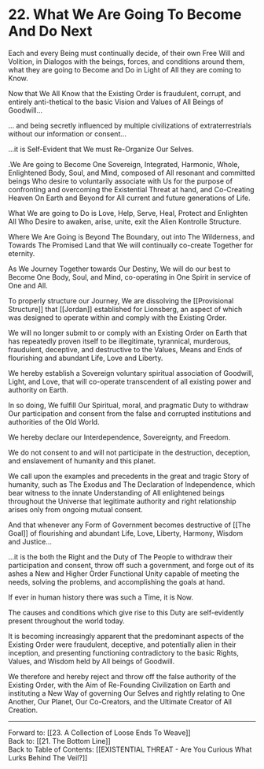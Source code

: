 # 22. What We Are Going To Become And Do Next

Each and every Being must continually decide, of their own Free Will and Volition, in Dialogos with the beings, forces, and conditions around them, what they are going to Become and Do in Light of All they are coming to Know. 

Now that We All Know that the Existing Order is fraudulent, corrupt, and entirely anti-thetical to the basic Vision and Values of All Beings of Goodwill...

... and being secretly influenced by multiple civilizations of extraterrestrials without our information or consent... 

...it is Self-Evident that We must Re-Organize Our Selves. 

.We Are going to Become One Sovereign, Integrated, Harmonic, Whole, Enlightened Body, Soul, and Mind, composed of All resonant and committed beings Who desire to voluntarily associate with Us for the purpose of confronting and overcoming the Existential Threat at hand, and Co-Creating Heaven On Earth and Beyond for All current and future generations of Life. 

What We are going to Do is Love, Help, Serve, Heal, Protect and Enlighten All Who Desire to awaken, arise, unite, exit the Alien Kontrolle Structure. 

Where We Are Going is Beyond The Boundary, out into The Wilderness, and Towards The Promised Land that We will continually co-create Together for eternity. 

As We Journey Together towards Our Destiny, We will do our best to Become One Body, Soul, and Mind, co-operating in One Spirit in service of One and All. 

To properly structure our Journey, We are dissolving the [[Provisional Structure]] that [[Jordan]] established for Lionsberg, an aspect of which was designed to operate within and comply with the Existing Order. 

We will no longer submit to or comply with an Existing Order on Earth that has repeatedly proven itself to be illegitimate, tyrannical, murderous, fraudulent, deceptive, and destructive to the Values, Means and Ends of flourishing and abundant Life, Love and Liberty. 

We hereby establish a Sovereign voluntary spiritual association of Goodwill, Light, and Love, that will co-operate transcendent of all existing power and authority on Earth. 

In so doing, We fulfill Our Spiritual, moral, and pragmatic Duty to withdraw Our participation and consent from the false and corrupted institutions and authorities of the Old World. 

We hereby declare our Interdependence, Sovereignty, and Freedom. 

We do not consent to and will not participate in the destruction, deception, and enslavement of humanity and this planet. 

We call upon the examples and precedents in the great and tragic Story of humanity, such as The Exodus and The Declaration of Independence, which bear witness to the innate Understanding of All enlightened beings throughout the Universe that legitimate authority and right relationship arises only from ongoing mutual consent. 

And that whenever any Form of Government becomes destructive of [[The Goal]] of flourishing and abundant Life, Love, Liberty, Harmony, Wisdom and Justice... 

...it is the both the Right and the Duty of The People to withdraw their participation and consent, throw off such a government, and forge out of its ashes a New and Higher Order Functional Unity capable of meeting the needs, solving the problems, and accomplishing the goals at hand. 

If ever in human history there was such a Time, it is Now. 

The causes and conditions which give rise to this Duty are self-evidently present throughout the world today. 

It is becoming increasingly apparent that the predominant aspects of the Existing Order were fraudulent, deceptive, and potentially alien in their inception, and presenting functioning contradictory to the basic Rights, Values, and Wisdom held by All beings of Goodwill. 

We therefore and hereby reject and throw off the false authority of the Existing Order, with the Aim of Re-Founding Civilization on Earth and instituting a New Way of governing Our Selves and rightly relating to One Another, Our Planet, Our Co-Creators, and the Ultimate Creator of All Creation. 
____

Forward to: [[23. A Collection of Loose Ends To Weave]]  
Back to: [[21. The Bottom Line]]  
Back to Table of Contents: [[EXISTENTIAL THREAT - Are You Curious What Lurks Behind The Veil?]]      